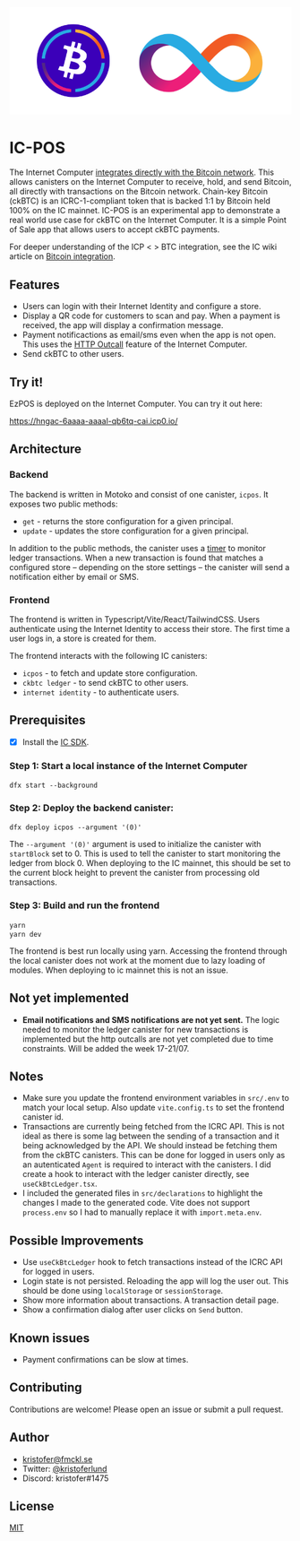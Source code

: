 ![](./media/header.png)

# IC-POS

The Internet Computer [integrates directly with the Bitcoin network](https://internetcomputer.org/docs/current/developer-docs/integrations/bitcoin/). This allows canisters on the Internet Computer to receive, hold, and send Bitcoin, all directly with transactions on the Bitcoin network. Chain-key Bitcoin (ckBTC) is an ICRC-1-compliant token that is backed 1:1 by Bitcoin held 100% on the IC mainnet. IC-POS is an experimental app to demonstrate a real world use case for ckBTC on the Internet Computer. It is a simple Point of Sale app that allows users to accept ckBTC payments.

For deeper understanding of the ICP < > BTC integration, see the IC wiki article on [Bitcoin integration](https://wiki.internetcomputer.org/wiki/Bitcoin_Integration).

## Features

- Users can login with their Internet Identity and configure a store.
- Display a QR code for customers to scan and pay. When a payment is received, the app will display a confirmation message.
- Payment notificactions as email/sms even when the app is not open. This uses the [HTTP Outcall](https://internetcomputer.org/docs/current/developer-docs/integrations/https-outcalls/) feature of the Internet Computer.
- Send ckBTC to other users.

## Try it!

EzPOS is deployed on the Internet Computer. You can try it out here:

https://hngac-6aaaa-aaaal-qb6tq-cai.icp0.io/

## Architecture

### Backend

The backend is written in Motoko and consist of one canister, `icpos`. It exposes two public methods:

- `get` - returns the store configuration for a given principal.
- `update` - updates the store configuration for a given principal.

In addition to the public methods, the canister uses a [timer](https://internetcomputer.org/docs/current/motoko/main/timers/) to monitor ledger transactions. When a new transaction is found that matches a configured store – depending on the store settings – the canister will send a notification either by email or SMS.

### Frontend

The frontend is written in Typescript/Vite/React/TailwindCSS. Users authenticate using the Internet Identity to access their store. The first time a user logs in, a store is created for them.

The frontend interacts with the following IC canisters:

- `icpos` - to fetch and update store configuration.
- `ckbtc ledger` - to send ckBTC to other users.
- `internet identity` - to authenticate users.

## Prerequisites

- [x] Install the [IC SDK](https://internetcomputer.org/docs/current/developer-docs/setup/install/index.mdx).

### Step 1: Start a local instance of the Internet Computer

```
dfx start --background
```

### Step 2: Deploy the backend canister:

```
dfx deploy icpos --argument '(0)'
```

The `--argument '(0)'` argument is used to initialize the canister with `startBlock` set to 0. This is used to tell the canister to start monitoring the ledger from block 0. When deploying to the IC mainnet, this should be set to the current block height to prevent the canister from processing old transactions.

### Step 3: Build and run the frontend

```
yarn
yarn dev
```

The frontend is best run locally using yarn. Accessing the frontend through the local canister does not work at the moment due to lazy loading of modules. When deploying to ic mainnet this is not an issue.

## Not yet implemented

- **Email notifications and SMS notifications are not yet sent.** The logic needed to monitor the ledger canister for new transactions is implemented but the http outcalls are not yet completed due to time constraints. Will be added the week 17-21/07.

## Notes

- Make sure you update the frontend environment variables in `src/.env` to match your local setup. Also update `vite.config.ts` to set the frontend canister id.
- Transactions are currently being fetched from the ICRC API. This is not ideal as there is some lag between the sending of a transaction and it being acknowledged by the API. We should instead be fetching them from the ckBTC canisters. This can be done for logged in users only as an autenticated `Agent` is required to interact with the canisters. I did create a hook to interact with the ledger canister directly, see `useCkBtcLedger.tsx`.
- I included the generated files in `src/declarations` to highlight the changes I made to the generated code. Vite does not support `process.env` so I had to manually replace it with `import.meta.env`.

## Possible Improvements

- Use `useCkBtcLedger` hook to fetch transactions instead of the ICRC API for logged in users.
- Login state is not persisted. Reloading the app will log the user out. This should be done using `localStorage` or `sessionStorage`.
- Show more information about transactions. A transaction detail page.
- Show a confirmation dialog after user clicks on `Send` button.

## Known issues

- Payment confirmations can be slow at times.

## Contributing

Contributions are welcome! Please open an issue or submit a pull request.

## Author

- [kristofer@fmckl.se](mailto:kristofer@fmckl.se)
- Twitter: [@kristoferlund](https://twitter.com/kristoferlund)
- Discord: kristofer#1475

## License

[MIT](LICENSE)
